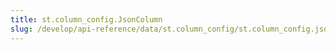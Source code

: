 ```yaml
---
title: st.column_config.JsonColumn
slug: /develop/api-reference/data/st.column_config/st.column_config.jsoncolumn
---
```


<Autofunction function="streamlit.column_config.JsonColumn" />
